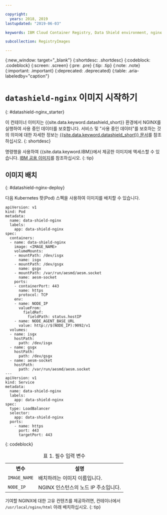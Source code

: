 ```yaml
---

copyright:
  years: 2018, 2019
lastupdated: "2019-06-03"

keywords: IBM Cloud Container Registry, Data Shield environment, nginx image, container image, public image, data in use, memory encryption, Intel SGX, Fortanix,

subcollection: RegistryImages

---
```


{:new_window: target="_blank"}
{:shortdesc: .shortdesc}
{:codeblock: .codeblock}
{:screen: .screen}
{:pre: .pre}
{:tip: .tip}
{:note: .note}
{:important: .important}
{:deprecated: .deprecated}
{:table: .aria-labeledby="caption"}

# `datashield-nginx` 이미지 시작하기
{: #datashield-nginx_starter}

이 컨테이너 이미지는 {{site.data.keyword.datashield_short}} 환경에서 NGINX를 실행하여 사용 중인 데이터를 보호합니다. 서비스 및 "사용 중인 데이터"를 보호하는 것의 의미에 대한 자세한 정보는 [{{site.data.keyword.datashield_short}} 문서](/docs/services/data-shield?topic=data-shield-about#about)를 참조하십시오.
{: shortdesc}

명령행을 사용하여 {{site.data.keyword.IBM}}에서 제공한 이미지에 액세스할 수 있습니다. [IBM 공용 이미지](/docs/services/Registry?topic=registry-public_images#public_images)를 참조하십시오.
{: tip}

## 이미지 배치
{: #datashield-nginx-deploy}

다음 Kubernetes 팟(Pod) 스펙을 사용하여 이미지를 배치할 수 있습니다.

```
apiVersion: v1
kind: Pod
metadata:
  name: data-shield-nginx
  labels:
    app: data-shield-nginx
spec:
  containers:
  - name: data-shield-nginx
    image: <IMAGE_NAME>
    volumeMounts:
    - mountPath: /dev/isgx
      name: isgx
    - mountPath: /dev/gsgx
      name: gsgx
    - mountPath: /var/run/aesmd/aesm.socket
      name: aesm-socket
    ports:
    - containerPort: 443
      name: https
      protocol: TCP
    env:
    - name: NODE_IP
      valueFrom:
        fieldRef:
          fieldPath: status.hostIP
    - name: NODE_AGENT_BASE_URL
      value: http://$(NODE_IP):9092/v1
  volumes:
  - name: isgx
    hostPath:
      path: /dev/isgx
  - name: gsgx
    hostPath:
      path: /dev/gsgx
  - name: aesm-socket
    hostPath:
      path: /var/run/aesmd/aesm.socket
---
apiVersion: v1
kind: Service
metadata:
  name: data-shield-nginx
  labels:
    app: data-shield-nginx
spec:
  type: LoadBalancer
  selector:
    app: data-shield-nginx
  ports:
    - name: https
      port: 443
      targetPort: 443
```
{: codeblock}

<table>
<caption>표 1. 필수 입력 변수</caption>
  <tr>
    <th>변수</th>
    <th>설명</th>
  </tr>
  <tr>
    <td><code>IMAGE_NAME</code></td>
    <td>배치하려는 이미지 이름입니다.</td>
  </tr>
  <tr>
    <td><code>NODE_IP</code></td>
    <td>NGINX 인스턴스의 노드 IP 주소입니다.</td>
  </tr>
</table>

기여할 NGINX에 대한 고유 컨텐츠를 제공하려면, 컨테이너에서 `/usr/local/nginx/html` 아래 배치하십시오.
{: tip}
